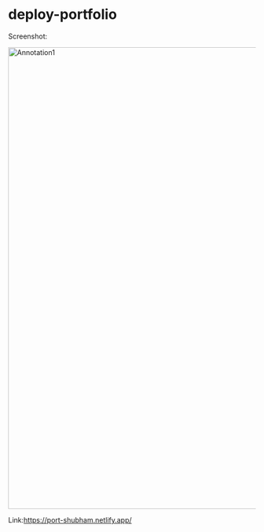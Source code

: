 # deploy-portfolio

Screenshot:

<img width="940" alt="Annotation1" src="https://user-images.githubusercontent.com/60129101/88066437-672b3900-cb8b-11ea-8ff3-a094a7adc4f4.png">

Link:https://port-shubham.netlify.app/
